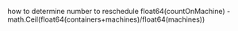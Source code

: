 how to determine number to reschedule
float64(countOnMachine) - math.Ceil(float64(containers+machines)/float64(machines))